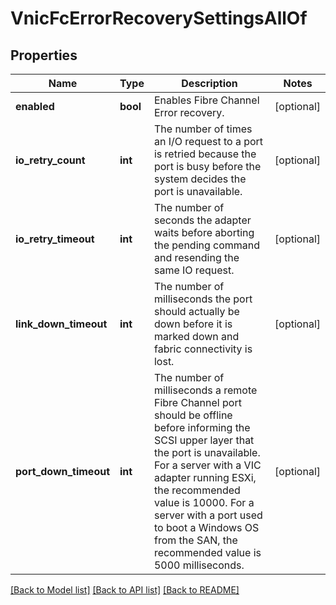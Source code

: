 # VnicFcErrorRecoverySettingsAllOf

## Properties
Name | Type | Description | Notes
------------ | ------------- | ------------- | -------------
**enabled** | **bool** | Enables Fibre Channel Error recovery.   | [optional] 
**io_retry_count** | **int** | The number of times an I/O request to a port is retried because the port is busy before the system decides the port is unavailable.   | [optional] 
**io_retry_timeout** | **int** | The number of seconds the adapter waits before aborting the pending command and resending the same IO request.   | [optional] 
**link_down_timeout** | **int** | The number of milliseconds the port should actually be down before it is marked down and fabric connectivity is lost.   | [optional] 
**port_down_timeout** | **int** | The number of milliseconds a remote Fibre Channel port should be offline before informing the SCSI upper layer that the port is unavailable. For a server with a VIC adapter running ESXi, the recommended value is 10000. For a server with a port used to boot a Windows OS from the SAN, the recommended value is 5000 milliseconds.    | [optional] 

[[Back to Model list]](../README.md#documentation-for-models) [[Back to API list]](../README.md#documentation-for-api-endpoints) [[Back to README]](../README.md)


